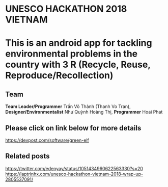 # UNESCO HACKATHON 2018 VIETNAM
# This is an android app for tackling environmental problems in the country with 3 R (Recycle, Reuse, Reproduce/Recollection)

## Team
**Team Leader/Programmer** Trần Võ Thành (Thanh Vo Tran),
**Designer/Environmentalist** Như Quỳnh Hoàng Thị,
**Programmer** Hoai Phat 


## Please click on link below for more details
https://devpost.com/software/green-elf 

## Related posts
https://twitter.com/edenyay/status/1051434960622563330?s=20
https://laptrinhx.com/unesco-hackathon-vietnam-2018-wrap-up-2805537091/
